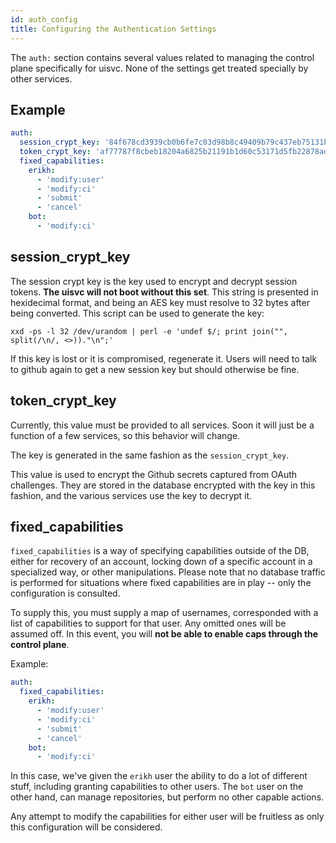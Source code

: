 ```yaml
---
id: auth_config
title: Configuring the Authentication Settings
---
```


The `auth:` section contains several values related to managing the control
plane specifically for uisvc. None of the settings get treated specially by
other services.

## Example

```yaml
auth:
  session_crypt_key: '84f678cd3939cb0b6fe7c03d98b8c49409b79c437eb75131bc0faa40eb858cb3'
  token_crypt_key: 'af77787f8cbeb18204a6825b21191b1d60c53171d5fb22878ad8d907ea8629c2'
  fixed_capabilities:
    erikh:
      - 'modify:user'
      - 'modify:ci'
      - 'submit'
      - 'cancel'
    bot:
      - 'modify:ci'
```

## session_crypt_key

The session crypt key is the key used to encrypt and decrypt session tokens.
**The uisvc will not boot without this set**. This string is presented in
hexidecimal format, and being an AES key must resolve to 32 bytes after being
converted. This script can be used to generate the key:

```text
xxd -ps -l 32 /dev/urandom | perl -e 'undef $/; print join("", split(/\n/, <>))."\n";'
```

If this key is lost or it is compromised, regenerate it. Users will need to
talk to github again to get a new session key but should otherwise be fine.

## token_crypt_key

Currently, this value must be provided to all services. Soon it will just be a
function of a few services, so this behavior will change.

The key is generated in the same fashion as the `session_crypt_key`.

This value is used to encrypt the Github secrets captured from OAuth
challenges. They are stored in the database encrypted with the key in this
fashion, and the various services use the key to decrypt it.

## fixed_capabilities

`fixed_capabilities` is a way of specifying capabilities outside of the DB,
either for recovery of an account, locking down of a specific account in a
specialized way, or other manipulations. Please note that no database traffic
is performed for situations where fixed capabilities are in play -- only the
configuration is consulted.

To supply this, you must supply a map of usernames, corresponded with a list of
capabilities to support for that user. Any omitted ones will be assumed off. In
this event, you will **not be able to enable caps through the control plane**.

Example:

```yaml
auth:
  fixed_capabilities:
    erikh:
      - 'modify:user'
      - 'modify:ci'
      - 'submit'
      - 'cancel'
    bot:
      - 'modify:ci'
```

In this case, we've given the `erikh` user the ability to do a lot of different
stuff, including granting capabilities to other users. The `bot` user on the
other hand, can manage repositories, but perform no other capable actions.

Any attempt to modify the capabilities for either user will be fruitless as
only this configuration will be considered.
